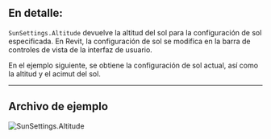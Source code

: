 ## En detalle:
`SunSettings.Altitude` devuelve la altitud del sol para la configuración de sol especificada. En Revit, la configuración de sol se modifica en la barra de controles de vista de la interfaz de usuario.

En el ejemplo siguiente, se obtiene la configuración de sol actual, así como la altitud y el acimut del sol.
___
## Archivo de ejemplo

![SunSettings.Altitude](./Revit.Elements.SunSettings.Altitude_img.jpg)
